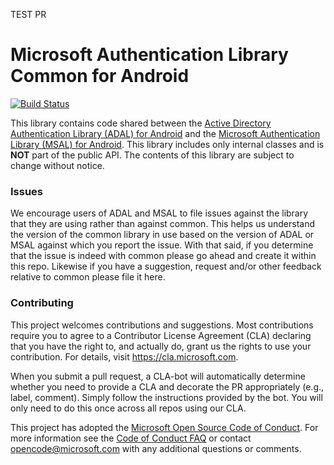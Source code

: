 TEST PR
# Microsoft Authentication Library Common for Android
[![Build Status](https://travis-ci.com/AzureAD/microsoft-authentication-library-common-for-android.svg?token=h2nbumGCE3DdxpFdJZ6S&branch=dev)](https://travis-ci.com/AzureAD/microsoft-authentication-library-common-for-android)

This library contains code shared between the [Active Directory Authentication Library (ADAL) for Android](https://github.com/AzureAD/azure-activedirectory-library-for-android) and the [Microsoft Authentication Library (MSAL) for Android](https://github.com/AzureAD/microsoft-authentication-library-for-android).  This library includes only internal classes and is **NOT** part of the public API.  The contents of this library are subject to change without notice.

### Issues
We encourage users of ADAL and MSAL to file issues against the library that they are using rather than against common.  This helps us understand the version of the common library in use based on the version of ADAL or MSAL against which you report the issue.  With that said, if you determine that the issue is indeed with common please go ahead and create it within this repo.  Likewise if you have a suggestion, request and/or other feedback relative to common please file it here.

### Contributing

This project welcomes contributions and suggestions.  Most contributions require you to agree to a
Contributor License Agreement (CLA) declaring that you have the right to, and actually do, grant us
the rights to use your contribution. For details, visit https://cla.microsoft.com.

When you submit a pull request, a CLA-bot will automatically determine whether you need to provide
a CLA and decorate the PR appropriately (e.g., label, comment). Simply follow the instructions
provided by the bot. You will only need to do this once across all repos using our CLA.

This project has adopted the [Microsoft Open Source Code of Conduct](https://opensource.microsoft.com/codeofconduct/).
For more information see the [Code of Conduct FAQ](https://opensource.microsoft.com/codeofconduct/faq/) or
contact [opencode@microsoft.com](mailto:opencode@microsoft.com) with any additional questions or comments.
